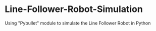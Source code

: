 # Line-Follower-Robot-Simulation
Using "Pybullet" module to simulate the Line Follower Robot in Python
